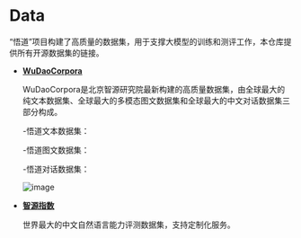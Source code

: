 # Data
“悟道”项目构建了高质量的数据集，用于支撑大模型的训练和测评工作，本仓库提供所有开源数据集的链接。

* **[WuDaoCorpora](https://wudaoai.cn/data)**
  
  WuDaoCorpora是北京智源研究院最新构建的高质量数据集，由全球最大的纯文本数据集、全球最大的多模态图文数据集和全球最大的中文对话数据集三部分构成。
  
  -悟道文本数据集：
  
  -悟道图文数据集：
  
  -悟道对话数据集：
  
  ![image](https://user-images.githubusercontent.com/84830408/119928370-08ee9400-bfae-11eb-9231-60f846fcb869.png)


  
* **[智源指数]()**

  世界最大的中文自然语言能力评测数据集，支持定制化服务。
  
